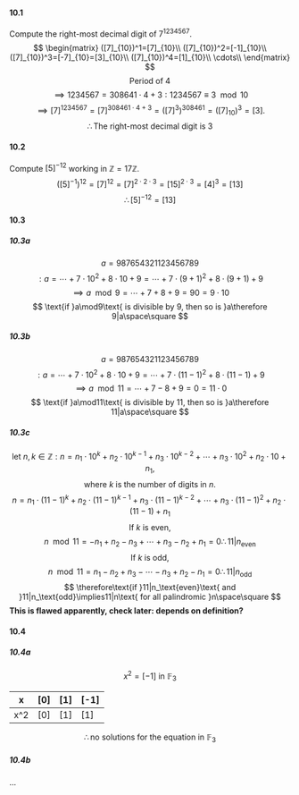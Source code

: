#### 10.1
Compute the right-most decimal digit of $7^{1234567}$.
$$
\begin{matrix}
([7]_{10})^1=[7]_{10}\\
([7]_{10})^2=[-1]_{10}\\
([7]_{10})^3=[-7]_{10}=[3]_{10}\\
([7]_{10})^4=[1]_{10}\\
\cdots\\
\end{matrix}
$$
$$
\text{Period of 4}
$$
$$
\implies 1234567 = 308641\cdot4+3:1234567\equiv3\mod10
$$
$$
\implies[7]^{1234567}=[7]^{308461\cdot4+3}=([7]^3)^{308461}=([7]_{10})^3=[3].
$$
$$
\therefore\text{The right-most decimal digit is }3
$$
#### 10.2
Compute $[5]^{-12}$ working in $\mathbb{Z}=17\mathbb{Z}$.
$$
([5]^{-1})^{12}=[7]^{12}=[7]^{2\cdot2\cdot3}=[15]^{2\cdot3}=[4]^3=[13]
$$
$$
\therefore[5]^{-12}=[13]
$$
#### 10.3
##### 10.3a
$$
a=987654321123456789
$$
$$
:a=\cdots+7\cdot10^2+8\cdot10+9=\cdots+7\cdot(9+1)^2+8\cdot(9+1)+9
$$
$$
\implies a\mod9=\cdots+7+8+9=90=9\cdot10
$$
$$
\text{if }a\mod9\text{ is divisible by 9, then so is }a\therefore 9|a\space\square
$$
##### 10.3b
$$
a=987654321123456789
$$
$$
:a=\cdots+7\cdot10^2+8\cdot10+9=\cdots+7\cdot(11-1)^2+8\cdot(11-1)+9
$$
$$
\implies a\mod11=\cdots+7-8+9=0=11\cdot0
$$
$$
\text{if }a\mod11\text{ is divisible by 11, then so is }a\therefore 11|a\space\square
$$
##### 10.3c
$$
\text{let }n,k\in\mathbb{Z}:n=n_1\cdot10^{k}+n_2\cdot10^{k-1}+n_3\cdot10^{k-2}+\cdots+n_3\cdot10^2+n_2\cdot10+n_1,
$$
$$
\text{where }k\text{ is the number of digits in }n.
$$
$$
n=n_1\cdot(11-1)^{k}+n_2\cdot(11-1)^{k-1}+n_3\cdot(11-1)^{k-2}+\cdots+n_3\cdot(11-1)^2+n_2\cdot(11-1)+n_1
$$
$$
\text{If }k\text{ is even,}
$$
$$
n\mod11=-n_1+n_2-n_3+\cdots+n_3-n_2+n_1=0\therefore 11|n_\text{even}
$$
$$
\text{If }k\text{ is odd,}
$$
$$
n\mod11=n_1-n_2+n_3-\cdots-n_3+n_2-n_1=0\therefore 11|n_\text{odd}
$$
$$
\therefore\text{if }11|n_\text{even}\text{ and }11|n_\text{odd}\implies11|n\text{ for all palindromic }n\space\square
$$
**This is flawed apparently, check later: depends on definition?**
#### 10.4
##### 10.4a
$$
x^2=[-1]\text{ in }\mathbb{F}_3
$$

| x   | [0] | [1] | [-1] |
| --- | --- | --- | ---- |
| x^2 | [0] | [1] | [1]  |

$$
\therefore\text{no solutions for the equation in }\mathbb{F}_3
$$

##### 10.4b
...